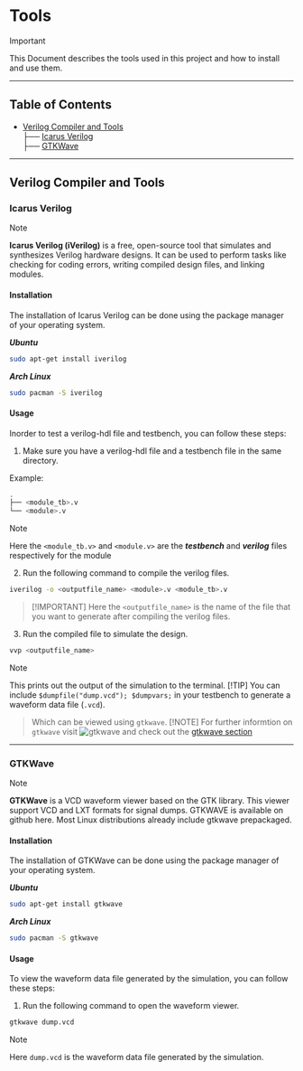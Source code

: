 # Tools
> [!IMPORTANT]
> This Document describes the tools used in this project and how to install and use them.
---
## Table of Contents

* [Verilog Compiler and Tools](#verilog-compiler-and-tools) <br>
├── [Icarus Verilog](#icarus-verilog) <br>
├── [GTKWave](#gtkwave) <br>
---
## Verilog Compiler and Tools

### Icarus Verilog

> [!NOTE]
> **Icarus Verilog (iVerilog)** is a free, open-source tool that simulates and synthesizes Verilog hardware designs. It can be used to perform tasks like checking for coding errors, writing compiled design files, and linking modules.

#### Installation

The installation of Icarus Verilog can be done using the package manager of your operating system.

**_Ubuntu_**

```bash
sudo apt-get install iverilog
```

**_Arch Linux_**

```bash
sudo pacman -S iverilog
```

#### Usage

Inorder to test a verilog-hdl file and testbench, you can follow these steps:

1. Make sure you have a verilog-hdl file and a testbench file in the same directory.

Example:

```bash
.
├── <module_tb>.v
└── <module>.v
```
> [!NOTE]
> Here the `<module_tb.v>` and `<module.v>` are the **_testbench_** and _**verilog**_ files respectively for the module

2. Run the following command to compile the verilog files.

```bash
iverilog -o <outputfile_name> <module>.v <module_tb>.v
```

> [!IMPORTANT] Here the `<outputfile_name>` is the name of the file that you want to generate after compiling the verilog files.

3. Run the compiled file to simulate the design.

```bash
vvp <outputfile_name>
```

> [!NOTE]
> This prints out the output of the simulation to the terminal.
> [!TIP]
> You can include `$dumpfile("dump.vcd"); $dumpvars;` in your testbench to generate a waveform data file (`.vcd`).
> > Which can be viewed using `gtkwave`.
> > [!NOTE] For further informtion on `gtkwave` visit ![gtkwave](https://gtkwave.sourceforge.io/gtkwave.png) and check out the [gtkwave section](###GTKWave)

---

### GTKWave

> [!NOTE]
> **GTKWave** is a VCD waveform viewer based on the GTK library. This viewer support VCD and LXT formats for signal dumps. GTKWAVE is available on github here. Most Linux distributions already include gtkwave prepackaged.

#### Installation

The installation of GTKWave can be done using the package manager of your operating system.

**_Ubuntu_**

```bash
sudo apt-get install gtkwave
```

**_Arch Linux_**

```bash
sudo pacman -S gtkwave
```

#### Usage

To view the waveform data file generated by the simulation, you can follow these steps:

1. Run the following command to open the waveform viewer.

```bash
gtkwave dump.vcd
```

> [!NOTE]
> Here `dump.vcd` is the waveform data file generated by the simulation.
